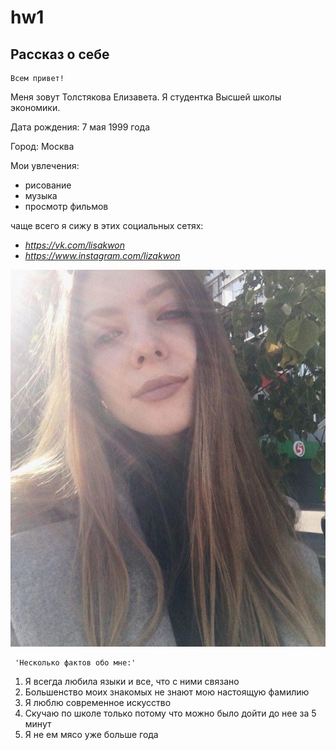 # hw1

## Рассказ о себе

    Всем привет!

Меня зовут Толстякова Елизавета. Я студентка Высшей школы экономики. 

Дата рождения: 7 мая 1999 года

Город: Москва

Мои увлечения:
- рисование
- музыка
- просмотр фильмов

чаще всего я сижу в этих социальных сетях:
- *https://vk.com/lisakwon*
- *https://www.instagram.com/lizakwon*

![alt это я](https://github.com/lizakwon/hw1/blob/master/photo_2018-01-19_11-18-34.jpg?raw=true)

     'Несколько фактов обо мне:' 
 1. Я всегда любила языки и все, что с ними связано 
 2. Большенство моих знакомых не знают мою настоящую фамилию
 3. Я люблю современное искусство
 4. Скучаю по школе только потому что можно было дойти до нее за 5 минут
 5. Я не ем мясо уже больше года
